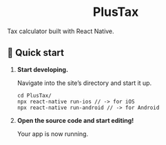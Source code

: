 <h1 align="center">
PlusTax
</h1>

Tax calculator built with React Native.

## 🚀 Quick start

1.  **Start developing.**

    Navigate into the site’s directory and start it up.

    ```shell
    cd PlusTax/
    npx react-native run-ios // -> for iOS
    npx react-native run-android // -> for Android
    ```

1.  **Open the source code and start editing!**

    Your app is now running.

